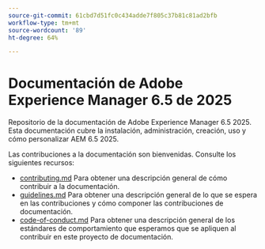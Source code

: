 ```yaml
---
source-git-commit: 61cbd7d51fc0c434adde7f805c37b81c81ad2bfb
workflow-type: tm+mt
source-wordcount: '89'
ht-degree: 64%

---
```

# Documentación de Adobe Experience Manager 6.5 de 2025

Repositorio de la documentación de Adobe Experience Manager 6.5 2025. Esta documentación cubre la instalación, administración, creación, uso y cómo personalizar AEM 6.5 2025.

Las contribuciones a la documentación son bienvenidas. Consulte los siguientes recursos:

* [contributing.md](contributing.md) Para obtener una descripción general de cómo contribuir a la documentación.
* [guidelines.md](guidelines.md) Para obtener una descripción general de lo que se espera en las contribuciones y cómo componer las contribuciones de documentación.
* [code-of-conduct.md](code-of-conduct.md) Para obtener una descripción general de los estándares de comportamiento que esperamos que se apliquen al contribuir en este proyecto de documentación.
